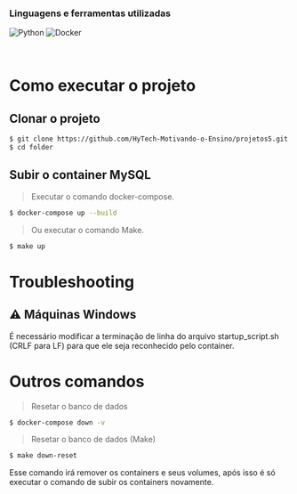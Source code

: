 
### **Linguagens e ferramentas utilizadas**

![Python](https://img.shields.io/badge/python-3670A0?style=for-the-badge&logo=python&logoColor=ffdd54)
![Docker](https://img.shields.io/badge/docker-%230db7ed.svg?style=for-the-badge&logo=docker&logoColor=white)

</br>

# Como executar o projeto

## Clonar o projeto

```bash
$ git clone https://github.com/HyTech-Motivando-o-Ensino/projetos5.git folder
$ cd folder
```

## Subir o container MySQL

> Executar o comando docker-compose.
```bash
$ docker-compose up --build
```
> Ou executar o comando Make.
```bash
$ make up
```

# Troubleshooting

## :warning: Máquinas Windows

É necessário modificar a terminação de linha do arquivo startup_script.sh
(CRLF para LF) para que ele seja reconhecido pelo container.


# Outros comandos

> Resetar o banco de dados
```bash
$ docker-compose down -v
```

> Resetar o banco de dados (Make)
```bash
$ make down-reset
```

Esse comando irá remover os containers e seus volumes, após isso é só executar o comando de subir os containers novamente.
